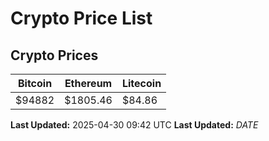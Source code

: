 # Crypto Price List

## Crypto Prices
| Bitcoin | Ethereum | Litecoin |
| ------- | -------- | -------- |
| $94882 | $1805.46 | $84.86 |
**Last Updated:** 2025-04-30 09:42 UTC
**Last Updated:** $DATE$
